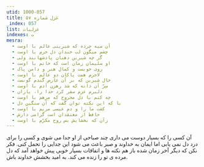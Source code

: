 ```yaml
---
utid: 1000-057
title: غزل شماره ۵۷
_index: 057
list: غزلیات
indexes: ت
mesra:
  - آن سیه چرده که شیرینی عالم با اوست
  - چشم میگون لب خندان دل خرم با اوست
  - گر چه شیرین دهنان پادشهانند ولی
  - او سلیمان زمان است که خاتم با اوست
  - روی خوبست و کمال هنر و دامن پاک
  - لاجرم همت پاکان دو عالم با اوست
  - خال شیرین که بر آن عارض گندم گونست
  - سِرّ آن دانه که شد رهزن آدم با اوست
  - دلبرم عزم سفر کرد خدا را، یاران
  - چه کنم با دل مجروح که مرهم با اوست
  - با که این نکته توان گفت که آن سنگین دل
  - کشت ما را و دم عیسی مریم با اوست
  - حافظ از معتقدان است گرامی دارش
  - زآن که بخشایش بس روح مکرّم با اوست
---
```

آن کسی را که بسیار دوست می داری چند صباحی از او جدا می شوی و کسی را برای درد دل نمی یابی اما ایمان به خداوند و صبر باعث می شود این جدایی را تحمل کنی. فکر نکن که دیگر آخر زمان شده باز هم نکته ها و اتفاقات بسیار خوبی پیش خواهد آمد که دل مرده ی تو را زنده می کند. به امید بخشش خداوند باش.
